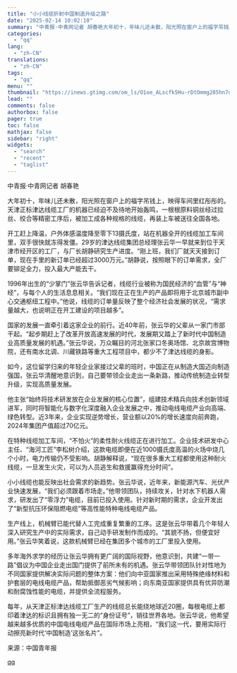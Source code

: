 ```yaml
---
title: "小小线缆折射中国制造升级之路"
date: "2025-02-14 10:02:10"
summary: "中青报·中青网记者 胡春艳大年初十，年味儿还未散，阳光照在窗户上的福字吊钱上，映得车间里红彤彤的。天..."
categories:
  - "qq"
lang:
  - "zh-CN"
translations:
  - "zh-CN"
tags:
  - "qq"
menu: ""
thumbnail: "https://inews.gtimg.com/om_ls/O1oe_ALscfk5Hu-rDtOmmg285hn7uy4gEtCNQbm2aRntsAA_640360/0"
lead: ""
comments: false
authorbox: false
pager: true
toc: false
mathjax: false
sidebar: "right"
widgets:
  - "search"
  - "recent"
  - "taglist"
---
```


中青报·中青网记者 胡春艳

大年初十，年味儿还未散，阳光照在窗户上的福字吊钱上，映得车间里红彤彤的。天津正标津达线缆工厂的机器已经迫不及待地开始轰鸣，一根根原料铜丝经过拉丝、绞合等精密工序后，被加工成各种规格的线缆，再装上车被送往全国各地。

开工赶上降温，户外体感温度降至零下13摄氏度，站在机器全开的线缆加工车间里，双手很快就冻得发僵。29岁的津达线缆集团总经理张云华一早就来到位于天津市经开区的工厂，与厂长胡静研究生产进度。“刚上班，我们厂就天天接到订单，现在手里的新订单已经超过3000万元。”胡静说，按照眼下的订单需求，全厂要铆足全力，投入最大产能去干。

1996年出生的“少掌门”张云华告诉记者，线缆行业被称为国民经济的“血管”与“神经”，与每个人的生活息息相关。“我们现在正在生产的产品即将用于北京城市副中心交通枢纽工程中。”他说，线缆的订单量反映了整个经济社会发展的状况，“需求量越大，也说明正在开工建设的项目越多”。

国家的发展一直牵引着这家企业的前行。近40年前，张云华的父辈从一家门市部干起。“起步期赶上了改革开放高速发展的时代，发展期又踏上了新时代中国制造业高质量发展的机遇。”张云华说，万众瞩目的河北张家口冬奥场馆、北京故宫博物院，还有南水北调、川藏铁路等重大工程项目中，都少不了津达线缆的身影。

如今，这位留学归来的年轻企业家接过父辈的班时，中国正在从制造大国迈向制造强国，张云华清醒地意识到，自己要带领企业走出一条新路，推动传统制造业转型升级，实现高质量发展。

他主张“始终将技术研发放在企业发展的核心位置”，组建技术精兵向技术创新领域进军，同时将智能化与数字化深度融入企业发展之中，推动电线电缆产业向高端、绿色转型。近3年来，企业实现逆势增长，营业额以20%的增长速度向前奔跑，2024年集团产值超过70亿元。

在特种线缆加工车间，“不怕火”的柔性耐火线缆正在进行加工。企业技术研发中心主任、“海河工匠”李松树介绍，这款电缆即便在近1000摄氏度高温的火场中烧几个小时，电力传输仍不受影响。胡静解释说，“现在很多重大工程都使用这种耐火线缆，一旦发生火灾，可以为人员逃生和救援赢得充分时间”。

小小线缆也能反映出社会需求的新趋势。张云华说，近年来，新能源汽车、光伏产业快速发展，“我们必须跟着市场走。”他带领团队，持续攻关，针对水下机器人需求，研发出了“零浮力”电缆，目前已投入使用。针对新时期的需求，企业开发出了“新型抗压环保阻燃电缆”等高性能特种电线电缆产品。

生产线上，机械臂已能代替人工完成重复繁重的工序。这是张云华带着几个年轻人深入研究生产中的实际需求，自己动手研发制作而成的。“其貌不扬，但便宜好用。”张云华笑着说，这款机械臂已经在集团多个城市的工厂里投入使用。

多年海外求学的经历让张云华拥有更广阔的国际视野，他意识到，共建“一带一路”倡议为中国企业走出国门提供了前所未有的机遇。张云华带领团队针对性地为不同国家提供解决实际问题的整体方案：他们向中亚国家推出采用特殊绝缘材料和护套层的电线电缆产品，帮助抵御恶劣气候影响；向东南亚国家提供具有优异防潮和耐腐蚀性能的电缆，并提供全流程服务。

每年，从天津正标津达线缆工厂生产的线缆总长能绕地球近20圈，每根电缆上都印着津达的标识且拥有独一无二的“身份证号”，销往世界各地。张云华说，他希望越来越多优质的中国电线电缆产品在国际市场上亮相，“我们这一代，要用实际行动擦亮新时代‘中国制造’这张名片”。

来源：中国青年报

[qq](https://new.qq.com/rain/a/20250214A02A6H00)

